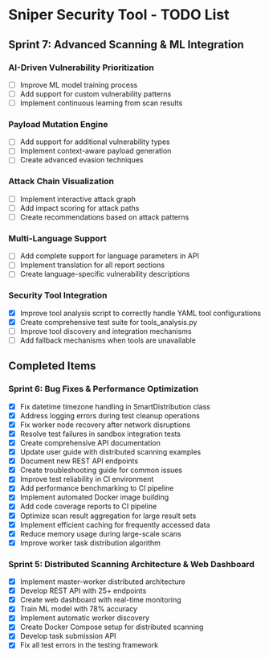 # Sniper Security Tool - TODO List

## Sprint 7: Advanced Scanning & ML Integration

### AI-Driven Vulnerability Prioritization
- [ ] Improve ML model training process
- [ ] Add support for custom vulnerability patterns
- [ ] Implement continuous learning from scan results

### Payload Mutation Engine
- [ ] Add support for additional vulnerability types
- [ ] Implement context-aware payload generation
- [ ] Create advanced evasion techniques

### Attack Chain Visualization
- [ ] Implement interactive attack graph
- [ ] Add impact scoring for attack paths
- [ ] Create recommendations based on attack patterns

### Multi-Language Support
- [ ] Add complete support for language parameters in API
- [ ] Implement translation for all report sections
- [ ] Create language-specific vulnerability descriptions

### Security Tool Integration
- [x] Improve tool analysis script to correctly handle YAML tool configurations
- [x] Create comprehensive test suite for tools_analysis.py
- [ ] Improve tool discovery and integration mechanisms
- [ ] Add fallback mechanisms when tools are unavailable

## Completed Items

### Sprint 6: Bug Fixes & Performance Optimization
- [x] Fix datetime timezone handling in SmartDistribution class
- [x] Address logging errors during test cleanup operations
- [x] Fix worker node recovery after network disruptions
- [x] Resolve test failures in sandbox integration tests
- [x] Create comprehensive API documentation
- [x] Update user guide with distributed scanning examples
- [x] Document new REST API endpoints
- [x] Create troubleshooting guide for common issues
- [x] Improve test reliability in CI environment
- [x] Add performance benchmarking to CI pipeline
- [x] Implement automated Docker image building
- [x] Add code coverage reports to CI pipeline
- [x] Optimize scan result aggregation for large result sets
- [x] Implement efficient caching for frequently accessed data
- [x] Reduce memory usage during large-scale scans
- [x] Improve worker task distribution algorithm

### Sprint 5: Distributed Scanning Architecture & Web Dashboard
- [x] Implement master-worker distributed architecture
- [x] Develop REST API with 25+ endpoints
- [x] Create web dashboard with real-time monitoring
- [x] Train ML model with 78% accuracy
- [x] Implement automatic worker discovery
- [x] Create Docker Compose setup for distributed scanning
- [x] Develop task submission API
- [x] Fix all test errors in the testing framework 